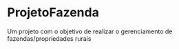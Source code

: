 # ProjetoFazenda
Um projeto com o objetivo de realizar o gerenciamento de fazendas/propriedades rurais
